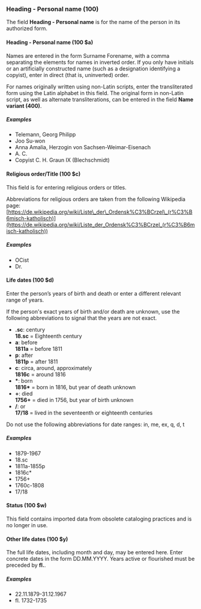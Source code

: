 ### Heading - Personal name (100)

The field **Heading - Personal name** is for the name of the person in its authorized form.

#### Heading - Personal name (100 $a)

Names are entered in the form Surname Forename, with a comma separating the elements for names in inverted order. If you only have initials or an artificially constructed name (such as a designation identifying a copyist), enter in direct (that is, uninverted) order.

For names originally written using non-Latin scripts, enter the transliterated form using the Latin alphabet in this field. The original form in non-Latin script, as well as alternate transliterations, can be entered in the field **Name variant (400)**.

##### Examples

- Telemann, Georg Philipp
- Joo Su-won
- Anna Amalia, Herzogin von Sachsen-Weimar-Eisenach
- A. C.
- Copyist C. H. Graun IX (Blechschmidt)

#### Religious order/Title (100 $c)

This field is for entering religious orders or titles.

Abbreviations for religious orders are taken from the following Wikipedia page: [https://de.wikipedia.org/wiki/Liste\_der\_Ordensk%C3%BCrzel\_(r%C3%B6misch-katholisch)](https://de.wikipedia.org/wiki/Liste_der_Ordensk%C3%BCrzel_(r%C3%B6misch-katholisch))

##### Examples

- OCist
- Dr.

#### Life dates (100 $d)

Enter the person’s years of birth and death or enter a different relevant range of years.

If the person's exact years of birth and/or death are unknown, use the following abbreviations to signal that the years are not exact.

- **.sc**: century  
  **18.sc** = Eighteenth century
- **a**: before  
  **1811a** = before 1811
- **p**: after  
  **1811p** = after 1811
- **c**: circa, around, approximately  
  **1816c** = around 1816
- **\***: born  
  **1816\*** = born in 1816, but year of death unknown
- **+**: died  
  **1756+** = died in 1756, but year of birth unknown
- **/**: or  
  **17/18** = lived in the seventeenth or eighteenth centuries

Do not use the following abbreviations for date ranges: in, me, ex, q, d, t

##### Examples

- 1879-1967
- 18.sc
- 1811a-1855p
- 1816c\*
- 1756+
- 1760c-1808
- 17/18

#### Status (100 $w)

This field contains imported data from obsolete cataloging practices and is no longer in use.

#### Other life dates (100 $y)

The full life dates, including month and day, may be entered here. Enter concrete dates in the form DD.MM.YYYY. Years active or flourished must be preceded by **fl.**.

##### Examples

- 22.11.1879-31.12.1967
- fl. 1732-1735
